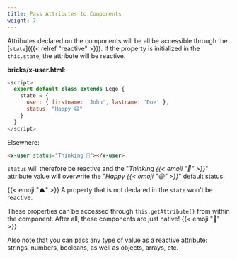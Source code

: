 ```yaml
---
title: Pass Attributes to Components
weight: 7
---
```


Attributes declared on the components will be all be accessible through the [`state`]({{< relref "reactive" >}}). If the property is initialized in the `this.state`, the attribute will be reactive.

**bricks/x-user.html**:

```js
<script>
  export default class extends Lego {
    state = {
      user: { firstname: 'John', lastname: 'Doe' },
      status: "Happy 😄"
    }
  }
</script>
```

Elsewhere:

```html
<x-user status="Thinking 🤔"></x-user>
```

`status` will therefore be reactive and the "_Thinking {{< emoji "🤔" >}}_" attribute value will overwrite the "_Happy {{< emoji "😄" >}}_" default status.

{{< emoji "⚠️" >}} A property that is not declared in the `state` won't be reactive.

These properties can be accessed through `this.getAttribute()` from within the component. After all, these components are just native! {{< emoji "🏡" >}}

Also note that you can pass any type of value as a reactive attribute: strings, numbers, booleans, as well as objects, arrays, etc.
